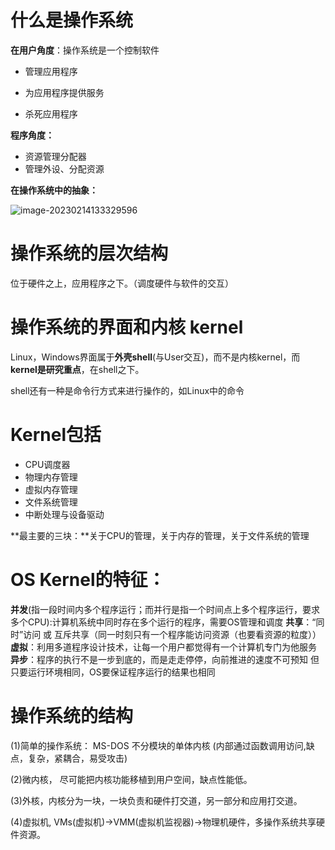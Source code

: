 # 什么是操作系统 

**在用户角度**：操作系统是一个控制软件

* 管理应用程序

* 为应用程序提供服务

* 杀死应用程序

**程序角度：**

* 资源管理分配器
* 管理外设、分配资源

**在操作系统中的抽象：**

![image-20230214133329596](https://typoraxxy.oss-cn-beijing.aliyuncs.com/csdn/image-20230214133329596.png)





# 操作系统的层次结构

位于硬件之上，应用程序之下。（调度硬件与软件的交互）

# 操作系统的界面和内核 kernel

Linux，Windows界面属于**外壳shell**(与User交互)，而不是内核kernel，而**kernel是研究重点**，在shell之下。

shell还有一种是命令行方式来进行操作的，如Linux中的命令



# Kernel包括

- CPU调度器
- 物理内存管理
- 虚拟内存管理
- 文件系统管理
- 中断处理与设备驱动

**最主要的三块：**关于CPU的管理，关于内存的管理，关于文件系统的管理



# OS Kernel的特征：

**并发**(指一段时间内多个程序运行；而并行是指一个时间点上多个程序运行，要求多个CPU):计算机系统中同时存在多个运行的程序，需要OS管理和调度
**共享**：“同时”访问 或 互斥共享（同一时刻只有一个程序能访问资源（也要看资源的粒度））
**虚拟**：利用多道程序设计技术，让每一个用户都觉得有一个计算机专门为他服务
**异步**：程序的执行不是一步到底的，而是走走停停，向前推进的速度不可预知
			但只要运行环境相同，OS要保证程序运行的结果也相同



# 操作系统的结构

(1)简单的操作系统：
MS-DOS 不分模块的单体内核 (内部通过函数调用访问,缺点，复杂，紧耦合，易受攻击)

(2)微内核，
尽可能把内核功能移植到用户空间，缺点性能低。

(3)外核，内核分为一块，一块负责和硬件打交道，另一部分和应用打交道。

(4)虚拟机,
VMs(虚拟机)->VMM(虚拟机监视器)->物理机硬件，多操作系统共享硬件资源。



























